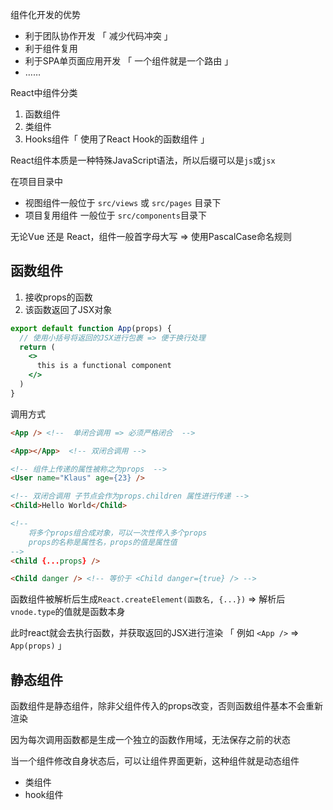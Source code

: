 组件化开发的优势

- 利于团队协作开发 「 减少代码冲突 」
- 利于组件复用
- 利于SPA单页面应用开发 「 一个组件就是一个路由 」
- ……



React中组件分类

1. 函数组件
2. 类组件
3. Hooks组件「 使用了React Hook的函数组件 」



React组件本质是一种特殊JavaScript语法，所以后缀可以是`js`或`jsx`

在项目目录中

+ 视图组件一般位于 `src/views` 或 `src/pages` 目录下
+ 项目复用组件 一般位于 `src/components`目录下



无论Vue 还是 React，组件一般首字母大写 => 使用PascalCase命名规则



## 函数组件

1. 接收props的函数
2. 该函数返回了JSX对象

```jsx
export default function App(props) {
  // 使用小括号将返回的JSX进行包裹 => 便于换行处理
  return (
    <>
      this is a functional component
    </>
  )
}
```

调用方式

```html
<App /> <!--  单闭合调用 => 必须严格闭合  -->

<App></App>  <!-- 双闭合调用 -->

<!-- 组件上传递的属性被称之为props  -->
<User name="Klaus" age={23} />

<!-- 双闭合调用 子节点会作为props.children 属性进行传递 -->
<Child>Hello World</Child>

<!-- 
	将多个props组合成对象，可以一次性传入多个props
	props的名称是属性名，props的值是属性值
-->
<Child {...props} />

<Child danger /> <!-- 等价于 <Child danger={true} /> -->
```



 函数组件被解析后生成`React.createElement(函数名, {...})` => 解析后`vnode.type`的值就是函数本身

此时react就会去执行函数，并获取返回的JSX进行渲染 「 例如 `<App />` => `App(props)` 」



## 静态组件

函数组件是静态组件，除非父组件传入的props改变，否则函数组件基本不会重新渲染

 因为每次调用函数都是生成一个独立的函数作用域，无法保存之前的状态



当一个组件修改自身状态后，可以让组件界面更新，这种组件就是动态组件

+ 类组件
+ hook组件



